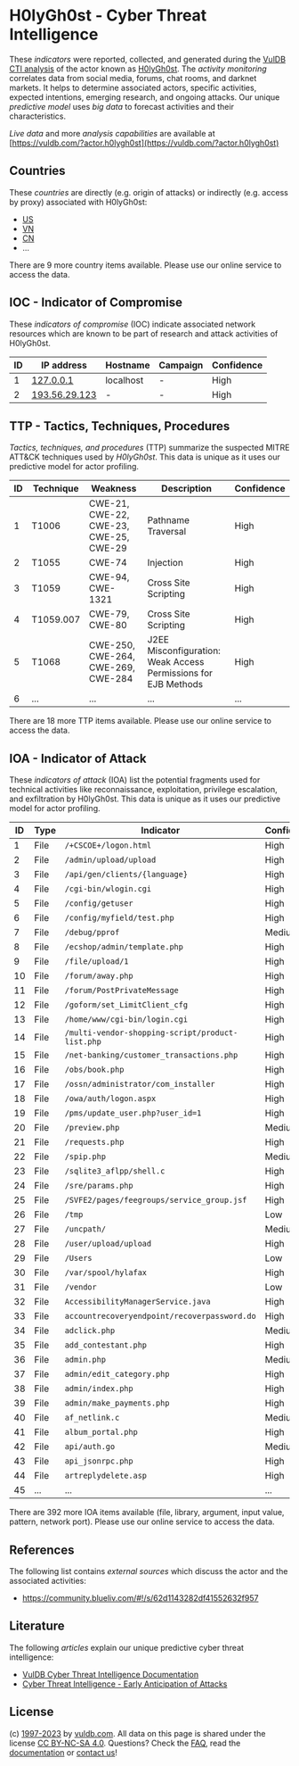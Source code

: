 # H0lyGh0st - Cyber Threat Intelligence

These _indicators_ were reported, collected, and generated during the [VulDB CTI analysis](https://vuldb.com/?kb.cti) of the actor known as [H0lyGh0st](https://vuldb.com/?actor.h0lygh0st). The _activity monitoring_ correlates data from social media, forums, chat rooms, and darknet markets. It helps to determine associated actors, specific activities, expected intentions, emerging research, and ongoing attacks. Our unique _predictive model_ uses _big data_ to forecast activities and their characteristics.

_Live data_ and more _analysis capabilities_ are available at [https://vuldb.com/?actor.h0lygh0st](https://vuldb.com/?actor.h0lygh0st)

## Countries

These _countries_ are directly (e.g. origin of attacks) or indirectly (e.g. access by proxy) associated with H0lyGh0st:

* [US](https://vuldb.com/?country.us)
* [VN](https://vuldb.com/?country.vn)
* [CN](https://vuldb.com/?country.cn)
* ...

There are 9 more country items available. Please use our online service to access the data.

## IOC - Indicator of Compromise

These _indicators of compromise_ (IOC) indicate associated network resources which are known to be part of research and attack activities of H0lyGh0st.

ID | IP address | Hostname | Campaign | Confidence
-- | ---------- | -------- | -------- | ----------
1 | [127.0.0.1](https://vuldb.com/?ip.127.0.0.1) | localhost | - | High
2 | [193.56.29.123](https://vuldb.com/?ip.193.56.29.123) | - | - | High

## TTP - Tactics, Techniques, Procedures

_Tactics, techniques, and procedures_ (TTP) summarize the suspected MITRE ATT&CK techniques used by _H0lyGh0st_. This data is unique as it uses our predictive model for actor profiling.

ID | Technique | Weakness | Description | Confidence
-- | --------- | -------- | ----------- | ----------
1 | T1006 | CWE-21, CWE-22, CWE-23, CWE-25, CWE-29 | Pathname Traversal | High
2 | T1055 | CWE-74 | Injection | High
3 | T1059 | CWE-94, CWE-1321 | Cross Site Scripting | High
4 | T1059.007 | CWE-79, CWE-80 | Cross Site Scripting | High
5 | T1068 | CWE-250, CWE-264, CWE-269, CWE-284 | J2EE Misconfiguration: Weak Access Permissions for EJB Methods | High
6 | ... | ... | ... | ...

There are 18 more TTP items available. Please use our online service to access the data.

## IOA - Indicator of Attack

These _indicators of attack_ (IOA) list the potential fragments used for technical activities like reconnaissance, exploitation, privilege escalation, and exfiltration by H0lyGh0st. This data is unique as it uses our predictive model for actor profiling.

ID | Type | Indicator | Confidence
-- | ---- | --------- | ----------
1 | File | `/+CSCOE+/logon.html` | High
2 | File | `/admin/upload/upload` | High
3 | File | `/api/gen/clients/{language}` | High
4 | File | `/cgi-bin/wlogin.cgi` | High
5 | File | `/config/getuser` | High
6 | File | `/config/myfield/test.php` | High
7 | File | `/debug/pprof` | Medium
8 | File | `/ecshop/admin/template.php` | High
9 | File | `/file/upload/1` | High
10 | File | `/forum/away.php` | High
11 | File | `/forum/PostPrivateMessage` | High
12 | File | `/goform/set_LimitClient_cfg` | High
13 | File | `/home/www/cgi-bin/login.cgi` | High
14 | File | `/multi-vendor-shopping-script/product-list.php` | High
15 | File | `/net-banking/customer_transactions.php` | High
16 | File | `/obs/book.php` | High
17 | File | `/ossn/administrator/com_installer` | High
18 | File | `/owa/auth/logon.aspx` | High
19 | File | `/pms/update_user.php?user_id=1` | High
20 | File | `/preview.php` | Medium
21 | File | `/requests.php` | High
22 | File | `/spip.php` | Medium
23 | File | `/sqlite3_aflpp/shell.c` | High
24 | File | `/sre/params.php` | High
25 | File | `/SVFE2/pages/feegroups/service_group.jsf` | High
26 | File | `/tmp` | Low
27 | File | `/uncpath/` | Medium
28 | File | `/user/upload/upload` | High
29 | File | `/Users` | Low
30 | File | `/var/spool/hylafax` | High
31 | File | `/vendor` | Low
32 | File | `AccessibilityManagerService.java` | High
33 | File | `accountrecoveryendpoint/recoverpassword.do` | High
34 | File | `adclick.php` | Medium
35 | File | `add_contestant.php` | High
36 | File | `admin.php` | Medium
37 | File | `admin/edit_category.php` | High
38 | File | `admin/index.php` | High
39 | File | `admin/make_payments.php` | High
40 | File | `af_netlink.c` | Medium
41 | File | `album_portal.php` | High
42 | File | `api/auth.go` | Medium
43 | File | `api_jsonrpc.php` | High
44 | File | `artreplydelete.asp` | High
45 | ... | ... | ...

There are 392 more IOA items available (file, library, argument, input value, pattern, network port). Please use our online service to access the data.

## References

The following list contains _external sources_ which discuss the actor and the associated activities:

* https://community.blueliv.com/#!/s/62d1143282df41552632f957

## Literature

The following _articles_ explain our unique predictive cyber threat intelligence:

* [VulDB Cyber Threat Intelligence Documentation](https://vuldb.com/?kb.cti)
* [Cyber Threat Intelligence - Early Anticipation of Attacks](https://www.scip.ch/en/?labs.20201022)

## License

(c) [1997-2023](https://vuldb.com/?kb.changelog) by [vuldb.com](https://vuldb.com/?kb.about). All data on this page is shared under the license [CC BY-NC-SA 4.0](https://creativecommons.org/licenses/by-nc-sa/4.0/). Questions? Check the [FAQ](https://vuldb.com/?kb.faq), read the [documentation](https://vuldb.com/?kb) or [contact us](https://vuldb.com/?contact)!
